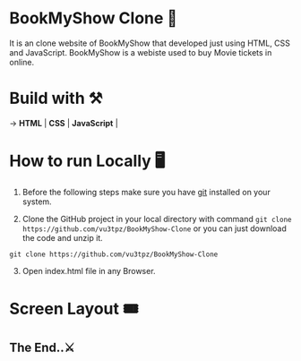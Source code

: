 # BookMyShow Clone 🎫

It is an clone website of BookMyShow that developed just using HTML, CSS and JavaScript. BookMyShow is a webiste used to buy Movie tickets in online.

# Build with ⚒️

-> **HTML** | **CSS** | **JavaScript** |

# How to run Locally 🖥️

1. Before the following steps make sure you have [git](https://git-scm.com/downloads) installed on your system.

2. Clone the GitHub project in your local directory with command `git clone https://github.com/vu3tpz/BookMyShow-Clone` or you can just download the code and unzip it.


```
git clone https://github.com/vu3tpz/BookMyShow-Clone

```


3. Open index.html file in any Browser.

# Screen Layout 🎟️

## The End..⚔️
